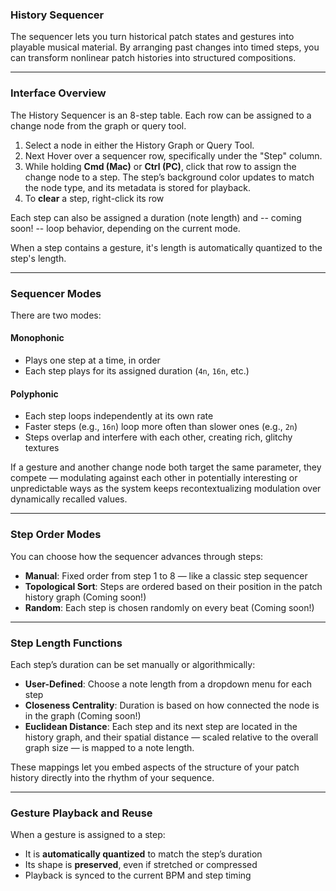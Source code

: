 ### History Sequencer

The sequencer lets you turn historical patch states and gestures into playable musical material. By arranging past changes into timed steps, you can transform nonlinear patch histories into structured compositions.

---

### Interface Overview

The History Sequencer is an 8-step table. Each row can be assigned to a change node from the graph or query tool. 

1. Select a node in either the History Graph or Query Tool. 
2. Next Hover over a sequencer row, specifically under the "Step" column. 
3. While holding **Cmd (Mac)** or **Ctrl (PC)**, click that row to assign the change node to a step. The step’s background color updates to match the node type, and its metadata is stored for playback.
4. To **clear** a step, right-click its row

Each step can also be assigned a duration (note length) and -- coming soon! -- loop behavior, depending on the current mode.

When a step contains a gesture, it's length is automatically quantized to the step's length. 

---

### Sequencer Modes

There are two modes:

#### Monophonic  
- Plays one step at a time, in order  
- Each step plays for its assigned duration (`4n`, `16n`, etc.)

#### Polyphonic  
- Each step loops independently at its own rate  
- Faster steps (e.g., `16n`) loop more often than slower ones (e.g., `2n`)  
- Steps overlap and interfere with each other, creating rich, glitchy textures  

If a gesture and another change node both target the same parameter, they compete — modulating against each other in potentially interesting or unpredictable ways as the system keeps recontextualizing modulation over dynamically recalled values.

---

### Step Order Modes

You can choose how the sequencer advances through steps:

- **Manual**: Fixed order from step 1 to 8 — like a classic step sequencer  
- **Topological Sort**: Steps are ordered based on their position in the patch history graph (Coming soon!)
- **Random**: Each step is chosen randomly on every beat (Coming soon!)

---

### Step Length Functions

Each step’s duration can be set manually or algorithmically:

- **User-Defined**: Choose a note length from a dropdown menu for each step  
- **Closeness Centrality**: Duration is based on how connected the node is in the graph (Coming soon!)
- **Euclidean Distance**: Each step and its next step are located in the history graph, and their spatial distance — scaled relative to the overall graph size — is mapped to a note length.

These mappings let you embed aspects of the structure of your patch history directly into the rhythm of your sequence.

---

### Gesture Playback and Reuse

When a gesture is assigned to a step:

- It is **automatically quantized** to match the step’s duration  
- Its shape is **preserved**, even if stretched or compressed  
- Playback is synced to the current BPM and step timing  

